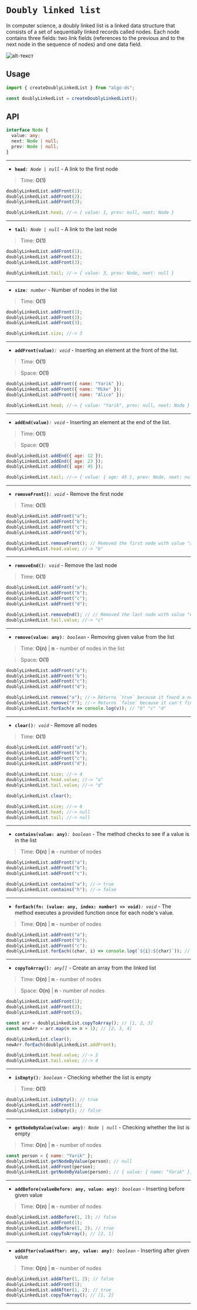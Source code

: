 
# `Doubly linked list`

In computer science, a doubly linked list is a linked data structure that consists of a set of sequentially linked records called nodes. Each node contains three fields: two link fields (references to the previous and to the next node in the sequence of nodes) and one data field.

![alt-текст][logo]

[logo]: https://upload.wikimedia.org/wikipedia/commons/thumb/5/5e/Doubly-linked-list.svg/1220px-Doubly-linked-list.svg.png

## Usage
```js
import { createDoublyLinkedList } from "algo-ds";

const doublyLinkedList = createDoublyLinkedList();
```

## API
```ts
interface Node {
  value: any;
  next: Node | null;
  prev: Node | null;
}
```

---

- **`head`**_`: Node | null`_ - A link to the first node
> Time: **O(1)**
```js
doublyLinkedList.addFront(1);
doublyLinkedList.addFront(2);
doublyLinkedList.addFront(3);

doublyLinkedList.head; //-> { value: 1, prev: null, next: Node }
```

---

- **`tail`**_`: Node | null`_ - A link to the last node
> Time: **O(1)**
```js
doublyLinkedList.addFront(1);
doublyLinkedList.addFront(2);
doublyLinkedList.addFront(3);

doublyLinkedList.tail; //-> { value: 3, prev: Node, next: null }
```

---

- **`size`**_`: number`_ - Number of nodes in the list
> Time: **O(1)**
```js
doublyLinkedList.addFront(1);
doublyLinkedList.addFront(2);
doublyLinkedList.addFront(3);

doublyLinkedList.size; //-> 3
```

---

- **`addFront(value)`**_`: void`_ - Inserting an element at the front of the list.
> Time: **O(1)**

> Space: **O(1)**
```js
doublyLinkedList.addFront({ name: "Yarik" });
doublyLinkedList.addFront({ name: "Mike" });
doublyLinkedList.addFront({ name: "Alice" });

doublyLinkedList.head; //-> { value: "Yarik", prev: null, next: Node }
```

---

- **`addEnd(value)`**_`: void`_ - Inserting an element at the end of the list.
> Time: **O(1)**

> Space: **O(1)**
```js
doublyLinkedList.addEnd({ age: 12 });
doublyLinkedList.addEnd({ age: 23 });
doublyLinkedList.addEnd({ age: 45 });

doublyLinkedList.tail; //-> { value: { age: 45 }, prev: Node, next: null }
```

---

- **`removeFront()`**_`: void`_ - Remove the first node
> Time: **O(1)**
```js
doublyLinkedList.addFront("a");
doublyLinkedList.addFront("b");
doublyLinkedList.addFront("c");
doublyLinkedList.addFront("d");

doublyLinkedList.removeFront(); // Removed the first node with value "a"
doublyLinkedList.head.value; //-> "b"
```

---

- **`removeEnd()`**_`: void`_ - Remove the last node
> Time: **O(1)**
```js
doublyLinkedList.addFront("a");
doublyLinkedList.addFront("b");
doublyLinkedList.addFront("c");
doublyLinkedList.addFront("d");

doublyLinkedList.removeEnd(); // // Removed the last node with value "d"
doublyLinkedList.tail.value; //-> "c"
```

---

- **`remove(value: any)`**_`: boolean`_ - Removing given value from the list
> Time: **O(n)** | **n** - number of nodes in the list

> Space: **O(1)**
```js
doublyLinkedList.addFront("a");
doublyLinkedList.addFront("b");
doublyLinkedList.addFront("c");
doublyLinkedList.addFront("d");

doublyLinkedList.remove("a"); //-> Returns `true` because it found a node with this value
doublyLinkedList.remove("f"); //-> Returns `false` because it can't find a node with this value
doublyLinkedList.forEach(v => console.log(v)); // "b" "c" "d"
```

---

- **`clear()`**_`: void`_ - Remove all nodes
> Time: **O(1)**
```js
doublyLinkedList.addFront("a");
doublyLinkedList.addFront("b");
doublyLinkedList.addFront("c");
doublyLinkedList.addFront("d");

doublyLinkedList.size; //-> 4
doublyLinkedList.head.value; //-> "a"
doublyLinkedList.tail.value; //-> "d"

doublyLinkedList.clear();

doublyLinkedList.size; //-> 0
doublyLinkedList.head; //-> null
doublyLinkedList.tail; //-> null
```

---

- **`contains(value: any)`**_`: boolean`_ - The method checks to see if a value is in the list
> Time: **O(n)** | **n** - number of nodes
```js
doublyLinkedList.addFront("a");
doublyLinkedList.addFront("b");
doublyLinkedList.addFront("c");

doublyLinkedList.contains("a"); //-> true
doublyLinkedList.contains("h"); //-> false
```

---

- **`forEach(fn: (value: any, index: number) => void)`**_`: void`_ - The method executes a provided function once for each node's value.
> Time: **O(n)** | **n** - number of nodes
```js
doublyLinkedList.addFront("a");
doublyLinkedList.addFront("b");
doublyLinkedList.addFront("c");
doublyLinkedList.forEach((char, i) => console.log(`${i}:${char}`)); // "0:a" "1:b" "2:c"
```

---

- **`copyToArray()`**_`: any[]`_ - Create an array from the linked list
> Time: **O(n)** | **n** - number of nodes

> Space: **O(n)** | **n** - number of nodes
```js
doublyLinkedList.addFront(1);
doublyLinkedList.addFront(2);
doublyLinkedList.addFront(3);

const arr = doublyLinkedList.copyToArray(); // [1, 2, 3]
const newArr = arr.map(n => n + 1); // [2, 3, 4]

doublyLinkedList.clear();
newArr.forEach(doublyLinkedList.addFront);

doublyLinkedList.head.value; //-> 2
doublyLinkedList.tail.value; //-> 4
```

---

- **`isEmpty()`**_`: boolean`_ - Checking whether the list is empty
> Time: **O(1)**
```js
doublyLinkedList.isEmpty(); // true
doublyLinkedList.addFront(1);
doublyLinkedList.isEmpty(); // false
```

---

- **`getNodeByValue(value: any)`**_`: Node | null`_ - Checking whether the list is empty
> Time: **O(n)** | **n** - number of nodes
```js
const person = { name: "Yarik" };
doublyLinkedList.getNodeByValue(person); // null
doublyLinkedList.addFront(person);
doublyLinkedList.getNodeByValue(person); // { value: { name: "Yarik" }, prev: null, next: null }
```

---

- **`addBefore(valueBefore: any, value: any)`**_`: boolean`_ - Inserting before given value
> Time: **O(n)** | **n** - number of nodes
```js
doublyLinkedList.addBefore(1, 2); // false
doublyLinkedList.addFront(1);
doublyLinkedList.addBefore(1, 2); // true
doublyLinkedList.copyToArray(); // [2, 1]
```

---

- **`addAfter(valueAfter: any, value: any)`**_`: boolean`_ - Inserting after given value
> Time: **O(n)** | **n** - number of nodes
```js
doublyLinkedList.addAfter(1, 2); // false
doublyLinkedList.addFront(1);
doublyLinkedList.addAfter(1, 2); // true
doublyLinkedList.copyToArray(); // [1, 2]
```

---
